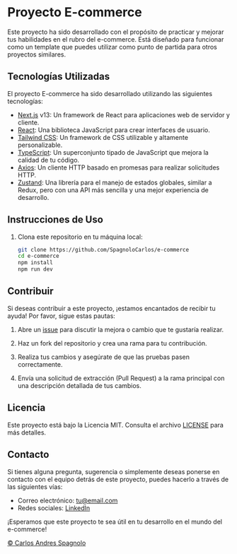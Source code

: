 # Proyecto E-commerce

<!-- ![E-commerce](ruta-a-tu-imagen-o-logo.png) -->

Este proyecto ha sido desarrollado con el propósito de practicar y mejorar tus habilidades en el rubro del e-commerce. Está diseñado para funcionar como un template que puedes utilizar como punto de partida para otros proyectos similares.

## Tecnologías Utilizadas

El proyecto E-commerce ha sido desarrollado utilizando las siguientes tecnologías:

- [Next.js](https://nextjs.org/) v13: Un framework de React para aplicaciones web de servidor y cliente.
- [React](https://es.reactjs.org/): Una biblioteca JavaScript para crear interfaces de usuario.
- [Tailwind CSS](https://tailwindcss.com/): Un framework de CSS utilizable y altamente personalizable.
- [TypeScript](https://www.typescriptlang.org/): Un superconjunto tipado de JavaScript que mejora la calidad de tu código.
- [Axios](https://axios-http.com/): Un cliente HTTP basado en promesas para realizar solicitudes HTTP.
- [Zustand](https://github.com/pmndrs/zustand): Una librería para el manejo de estados globales, similar a Redux, pero con una API más sencilla y una mejor experiencia de desarrollo.

## Instrucciones de Uso

1. Clona este repositorio en tu máquina local:

   ```bash
   git clone https://github.com/SpagnoloCarlos/e-commerce
   cd e-commerce
   npm install
   npm run dev
   ```

## Contribuir

Si deseas contribuir a este proyecto, ¡estamos encantados de recibir tu ayuda! Por favor, sigue estas pautas:

1. Abre un [issue](https://github.com/SpagnoloCarlos/e-commerce/issues) para discutir la mejora o cambio que te gustaría realizar.

2. Haz un fork del repositorio y crea una rama para tu contribución.

3. Realiza tus cambios y asegúrate de que las pruebas pasen correctamente.

4. Envía una solicitud de extracción (Pull Request) a la rama principal con una descripción detallada de tus cambios.

## Licencia

Este proyecto está bajo la Licencia MIT. Consulta el archivo [LICENSE](LICENSE) para más detalles.

## Contacto

Si tienes alguna pregunta, sugerencia o simplemente deseas ponerse en contacto con el equipo detrás de este proyecto, puedes hacerlo a través de las siguientes vías:

- Correo electrónico: tu@email.com
- Redes sociales: [LinkedIn](https://www.linkedin.com/in/carlos-spagnolo-andres/)

¡Esperamos que este proyecto te sea útil en tu desarrollo en el mundo del e-commerce!

[© Carlos Andres Spagnolo](https://www.linkedin.com/in/carlos-spagnolo-andres/)
